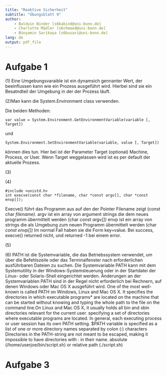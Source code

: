 ```yaml
---
title: "Reaktive Sicherheit"
subtitle: "Übungsblatt 9"
author: 
	- Balduin Binder [s6babind@uni-bonn.de]
	- Charlotte Mädler [s6chmaed@uni-bonn.de]
	- Bünyamin Sarikaya [s6busari@uni-bonn.de]
lang: de
output: pdf_file
---
```


# Aufgabe 1

(1) Eine Umgebungsvaraible ist ein dynamsich gennanter Wert, der beeinflussen  kann wie ein Prozess ausgeführt wird. Hierbei sind sie ein Besatndteil der Umgebung in der der Prozess läuft. 

(2)Man kann die System.Environment class verwenden.

Die beiden Methoden: 
```
var value = System.Environment.GetEnvironmentVariable(variable [, Target])
```
und
```
System.Environment.SetEnvironmentVariable(variable, value [, Target])
```
können dies tun. Hier bei ist der Parameter Target (optional) Machine, Process, or User. Wenn Target weggelassen wird ist es per default der aktuelle Prozess.

(3)

(4)
```
#include <unistd.h> 
int execve(const char *filename, char *const argv[], char *const envp[]);
```
Execve() führt das Programm aus auf den der Pointer Filename zeigt (const char *filename).*
argv ist ein array von argument strings die dem neues programm übermittelt werden (char *const argv[])* 
envp ist ein array von strings die als Umgebung zum neuen Programm übermittelt werden (char *const envp[])* Im normal Fall haben sie die Form key=value.
Bei success, execve() returned nicht, und returned -1 bei einem error. 

(5)

(6)
PATH ist die Systemvariable, die das Betriebssystem verwendet, um über die Befehlszeile oder das Terminalfenster nach erforderlichen ausführbaren Dateien zu suchen.
Die Systemvariable PATH kann mit dem Systemutility in der Windows-Systemsteuerung oder in der Startdatei der Linux- oder Solaris-Shell eingerichtet werden.
Änderungen an der Systemvariablen PATH sind in der Regel nicht erforderlich bei Rechnern, auf denen Windows oder Mac OS X ausgeführt wird.
One of the most well-known is called PATH on Windows, Linux and Mac OS X. It specifies the directories in which executable programs* are located on the machine that can be started without knowing and typing the whole path to the file on the command line.On Linux and Mac OS X, it usually holds all bin and sbin directories relevant for the current user.
specifying a set of directories where executable programs are located. In general, each executing process or user session has its own PATH setting.
 $PATH variable is specified as a list of one or more directory names separated by colon (:) characters
 Directories in the PATH-string are not meant to be escaped, making it impossible to have directories with : in their name. 
 absolute (/home/userjoe/bin/script.sh) or relative path (./script.sh) 
 
 # Aufgabe 3

           

